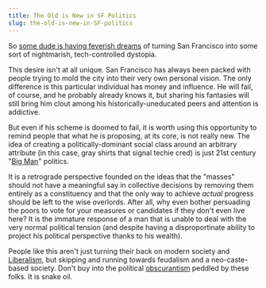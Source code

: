 ```yaml
---
title: The Old is New in SF Politics
slug: the-old-is-new-in-SF-politics
---
```

So [some dude is having feverish dreams](https://newrepublic.com/article/180487/balaji-srinivasan-network-state-plutocrat) of turning San Francisco into some sort of nightmarish, tech-controlled dystopia.

This desire isn't at all unique. San Francisco has always been packed with people trying to mold the city into their very own personal vision. The only difference is this particular individual has money and influence. He will fail, of course, and he probably already knows it, but sharing his fantasies will still bring him clout among his historically-uneducated peers and attention is addictive.<!--more-->

But even if his scheme is doomed to fail, it is worth using this opportunity to remind people that what he is proposing, at its core, is not really new. The idea of creating a politically-dominant social class around an arbitrary attribute (in this case, gray shirts that signal techie cred) is just 21st century "[Big Man](https://en.wikipedia.org/wiki/Big_man_(anthropology))" politics.

It is a retrograde perspective founded on the ideas that the "masses" should not have a meaningful say in collective decisions by removing them entirely as a constituency and that the only way to achieve *actual* progress should be left to the wise overlords. After all, why even bother persuading the poors to vote for your measures or candidates if they don't even live here? It is the immature response of a man that is unable to deal with the very normal political tension (and despite having a disproportinate ability to project his political perspective thanks to his wealth).

People like this aren't just turning their back on modern society and [Liberalism](https://en.wikipedia.org/wiki/Liberalism), but skipping and running towards feudalism and a neo-caste-based society. Don't buy into the political [obscurantism](https://en.wikipedia.org/wiki/Obscurantism) peddled by these folks. It is snake oil.

